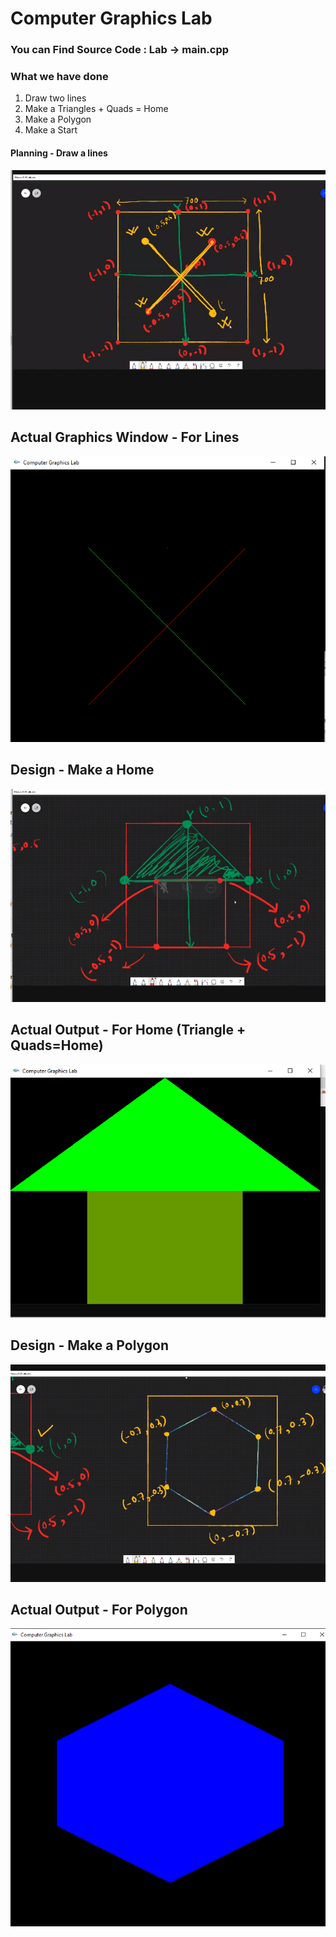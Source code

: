 # Computer Graphics Lab
### You can Find Source Code : Lab -> main.cpp
### What we have done 
1. Draw two lines
2. Make a Triangles + Quads = Home
3. Make a Polygon 
4. Make a Start 

#### Planning - Draw a lines 
![Draw Lines](Create_Lines_on_OpenGL.PNG)
## Actual Graphics Window - For Lines
![Draw Lines](Lines.PNG)
## Design - Make a Home 
![Draw Lines](Make_A_home_plan_Design.PNG)
## Actual Output - For Home (Triangle + Quads=Home)
![Draw Lines](Triangle_plus_Quads_equal=Home.PNG)
## Design - Make a Polygon
![Draw Lines](Make_a_polygon_design.PNG)
## Actual Output - For Polygon
![Draw Lines](Polygon_Actual_Output.PNG)
